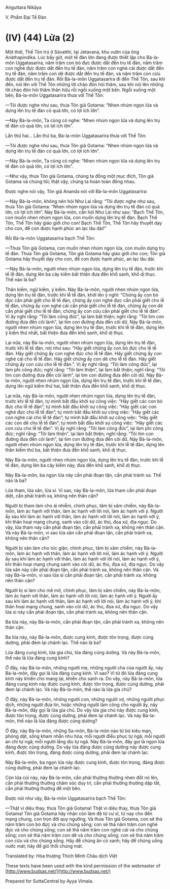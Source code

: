  

Aṅguttara Nikāya

V. Phẩm Ðại Tế Ðàn

# (IV) (44) Lửa (2)

Một thời, Thế Tôn trú ở Sàvatthì, tại Jetavana, khu vườn của ông Anàthapindika. Lúc bấy giờ, một tế đàn lớn đang được thiết lập cho Bà-la-môn Uggatasarìra, năm trăm con bò đực được dắt đến trụ tế đàn, năm trăm con nghé đực được dắt đến trụ tế đàn, năm trăm con nghé cái được dắt đến trụ tế đàn, năm trăm con dê được dắt đến trụ tế đàn, và năm trăm con cừu được dắt đến trụ tế đàn. Rồi Bà-la-môn Uggatasarìra đi đến Thế Tôn, sau khi đến, nói lên với Thế Tôn những lời chào đón hỏi thăm, sau khi nói lên những lời chào đón hỏi thăm thân hữu rồi ngồi xuống một bên. Ngồi xuống một bên, Bà-la-môn Uggatasarìra thưa với Thế Tôn:

—Tôi được nghe như sau, thưa Tôn giả Gotama: “Nhen nhúm ngọn lửa và dựng lên trụ tế đàn có quả lớn, có lợi ích lớn”.

—Này Bà-la-môn, Ta cũng có nghe: “Nhen nhúm ngọn lửa và dựng lên trụ tế đàn có quả lớn, có lợi ích lớn”.

Lần thứ hai... Lần thứ ba, Bà-la-môn Uggatasarìra thưa với Thế Tôn:

—Tôi được nghe như sau, thưa Tôn giả Gotama: “Nhen nhúm ngọn lửa và dựng lên trụ tế đàn có quả lớn, có lợi ích lớn”.

—Này Bà-la-môn, Ta cũng có nghe: “Nhen nhúm ngọn lửa và dựng lên trụ tế đàn có quả lớn, có lợi ích lớn”.

—Như vậy, thưa Tôn giả Gotama, chúng ta đồng một mục đích, Tôn giả Gotama và chúng tôi; thật vậy, chúng ta hoàn toàn đồng nhau.

Ðược nghe nói vậy, Tôn giả Ananda nói với Bà-la-môn Uggatasarìra:

—Này Bà-la-môn, không nên hỏi Như Lai rằng: “Tôi được nghe như sau, thưa Tôn giả Gotama: “Nhen nhúm ngọn lửa và dựng lên trụ tế đàn có quả lớn, có lợi ích lớn”. Này Bà-la-môn, cần hỏi Như Lai như sau: “Bạch Thế Tôn, con muốn nhen nhúm ngọn lửa, con muốn dựng lên trụ tế đàn. Bạch Thế Tôn, Thế Tôn hãy giáo giới cho con! Bạch Thế Tôn, Thế Tôn hãy thuyết dạy cho con, để con được hạnh phúc an lạc lâu dài!”

Rồi Bà-la-môn Uggatasarìra bạch Thế Tôn:

—Thưa Tôn giả Gotama, con muốn nhen nhúm ngọn lửa, con muốn dựng trụ tế đàn. Thưa Tôn giả Gotama, Tôn giả Gotama hãy giáo giới cho con; Tôn giả Gotama hãy thuyết dạy cho con, để con được hạnh phúc, an lạc lâu dài.

—Này Bà-la-môn, người nhen nhúm ngọn lửa, dựng lên trụ tế đàn, trước khi tế lễ đàn, dựng lên ba cây kiếm bất thiện đưa đến khổ sanh, khổ dị thục. Thế nào là ba?

Thân kiếm, ngữ kiếm, ý kiếm. Này Bà-la-môn, người nhen nhúm ngọn lửa, dựng lên trụ tế đàn, trước khi lễ tế đàn, khởi lên ý nghĩ: “Chừng ấy con bò đực cần phải giết cho lễ tế đàn, chừng ấy con nghé đực cần phải giết cho lễ tế đàn, chừng ấy con nghé cái cần phải giết cho lễ tế đàn, chừng ấy con dê cần phải giết cho lễ tế đàn, chừng ấy con cừu cần phải giết cho lễ tế đàn”. Vị ấy nghĩ rằng: “Tôi làm công đức”, lại làm bất thiện; nghĩ rằng: “Tôi tìm con đường đưa đến cõi lành”, lại tìm con đường đưa đến cõi dữ. Này Bà-la-môn, người nhen nhúm ngọn lửa, dựng lên trụ tế đàn, trước khi lễ tế đàn, dựng lên ý kiếm thứ nhất, bất thiện đưa đến khổ sanh, khổ dị thục.

Lại nữa, này Bà-la-môn, người nhen nhúm ngọn lửa, dựng lên trụ tế đàn, trước khi lễ tế đàn, nói như sau: “Hãy giết chừng ấy con bò đực cho lễ tế đàn. Hãy giết chừng ấy con nghé đực cho lễ tế đàn. Hãy giết chừng ấy con nghé cái cho lễ tế đàn. Hãy giết chừng ấy con dê cho lễ tế đàn. Hãy giết chừng ấy con cừu cho lễ tế đàn.”. Vị ấy nghĩ rằng: “Tôi làm công đức”, lại làm phi công đức; nghĩ rằng: “Tôi làm thiện”, lại làm bất thiện; nghĩ rằng: “Tôi tìm con đường đưa đến cõi lành”, lại tìm con đường đưa đến cõi dữ. Này Bà-la-môn, người nhen nhúm ngọn lửa, dựng lên trụ tế đàn, trước khi lễ tế đàn, dựng lên ngữ kiếm thứ hai, bất thiện đưa đến khổ sanh, khổ dị thục.

Lại nữa, này Bà-la-môn, người nhen nhúm ngọn lửa, dựng lên trụ tế đàn, trước khi lễ tế đàn, tự mình bắt đầu khởi sự công việc: “Hãy giết các con bò đực cho lễ tế đàn”; tự mình bắt đầu khởi sự công việc: “Hãy giết các con nghé đực cho lễ tế đàn”; tự mình bắt đầu khởi sự công việc: “Hãy giết các con nghé cái cho lễ tế đàn”; tự mình bắt đầu khởi sự công việc: “Hãy giết các con dê cho lễ tế đàn”; tự mình bắt đầu khởi sự công việc: “Hãy giết các con cừu cho lễ tế đàn”. Vị ấy nghĩ rằng: “Tôi làm công đức”, lại làm phi công đức; nghĩ rằng: “Tôi làm thiện”, lại làm bất thiện; nghĩ rằng: “Tôi tìm con đường đưa đến cõi lành”, lại tìm con đường đưa đến cõi dữ. Này Bà-la-môn, người nhen nhúm ngọn lửa, dựng lên trụ tế đàn, trước khi lễ tế đàn, dựng lên thân kiếm thứ ba, bất thiện đưa đến khổ sanh, khổ dị thục.

Này Bà-la-môn, người nhen nhúm ngọn lửa, dựng lên trụ tế đàn, trước khi lễ tế đàn, dựng lên ba cây kiếm này, đưa đến khổ sanh, khổ dị thục.

Này Bà-la-môn, ba ngọn lửa này cần phải đoạn tận, cần phải tránh xa. Thế nào là ba?

Lửa tham, lửa sân, lửa si. Vì sao, này Bà-la-môn, lửa tham cần phải đoạn diệt, cần phải tránh xa, không nên thân cận?

Người bị tham làm cho ái nhiễm, chinh phục, tâm bị xâm chiếm, này Bà-la-môn, làm ác hạnh với thân, làm ác hạnh với lời nói, làm ác hạnh với ý. Người ấy sau khi làm ác hạnh với thân, làm ác hạnh với lời nói, làm ác hạnh với ý, khi thân hoại mạng chung, sanh vào cõi dữ, ác thú, đọa xứ, địa ngục. Do vậy, lửa tham này cần phải đoạn tận, cần phải tránh xa, không nên thân cận. Và này Bà-la-môn, vì sao lửa sân cần phải đoạn tận, cần phải tránh xa, không nên thân cận?

Người bị sân làm cho tức giận, chinh phục, tâm bị xâm chiếm, này Bà-la-môn, làm ác hạnh với thân, làm ác hạnh với lời nói, làm ác hạnh với ý. Người ấy sau khi làm ác hạnh với thân, làm ác hạnh với lời nói, làm ác hạnh với ý, khi thân hoại mạng chung sanh vào cõi dữ, ác thú, đọa xứ, địa ngục. Do vậy lửa sân này cần phải đoạn tận, cần phải tránh xa, không nên thân cận. Và này Bà-la-môn, vì sao lửa si cần phải đoạn tận, cần phải tránh xa, không nên thân cận?

Người bị si làm cho mê mờ, chinh phục, tâm bị xâm chiếm, này Bà-la-môn, làm ác hạnh với thân, làm ác hạnh với lời nói, làm ác hạnh với ý. Người ấy sau khi làm ác hạnh với thân, làm ác hạnh với lời nói, làm ác hạnh với ý, khi thân hoại mạng chung, sanh vào cõi dữ, ác thú, đọa xứ, địa ngục. Do vậy lửa si này cần phải đoạn tận, cần phải tránh xa, không nên thân cận.

Ba lửa này, này Bà-la-môn, cần phải đoạn tận, cần phải tránh xa, không nên thân cận.

Ba lửa này, này Bà-la-môn, được cung kính, được tôn trọng, được cúng dường, phải đem lại chánh lạc. Thế nào là ba?

Lửa đáng cung kính, lửa gia chủ, lửa đáng cúng dường. Và này Bà-la-môn, thế nào là lửa đáng cung kính?

Ở đây, này Bà-la-môn, những người mẹ, những người cha của người ấy, này Bà-la-môn, đây gọi là lửa đáng cung kính. Vì sao? Vì từ đó lửa đáng cung kính này khiến cho mang lại, khiến cho sanh ra. Do vậy, này Bà-la-môn, lửa đáng cung kính này được cung kính, được tôn trọng, được cúng dường, phải đem lại chánh lạc. Và này Bà-la-môn, thế nào là lửa gia chủ?

Ở đây, này Bà-la-môn, những người con, những người vợ, những người phục dịch, những người đưa tin, hoặc những người làm công cho người ấy, này Bà-la-môn, đây gọi là lửa gia chủ. Do vậy lửa gia chủ này được cung kính, được tôn trọng, được cúng dường, phải đem lại chánh lạc. Và này Bà-la-môn, thế nào là lửa đáng được cúng dường?

Ở đây, này Bà-la-môn, những Sa-môn, Bà-la-môn nào từ bỏ kiêu mạn, phóng dật, sống kham nhẫn nhu hòa; mỗi người điều phục tự ngã; mỗi người an chỉ tự ngã; mỗi người lắng dịu tự ngã. Này Bà-la-môn, đây gọi là ngọn lửa đáng được cúng dường. Do vậy lửa đáng được cúng dường này được cung kính, được tôn trọng, đáng được cúng dường, phải đem lại chánh lạc.

Này Bà-la-môn, ba ngọn lửa này được cung kính, được tôn trọng, đáng được cúng dường, phải đem lại chánh lạc.

Còn lửa củi này, này Bà-la-môn, cần phải thường thường nhen đốt nó lên, cần phải thường thường chăm sóc duy trì, cần phải thường thường dập tắt, cần phải thường thường để một bên.

Ðược nói như vậy, Bà-la-môn Uggatasarìra bạch Thế Tôn:

—Thật vi diệu thay, thưa Tôn giả Gotama! Thật vi diệu thay, thưa Tôn giả Gotama! Tôn giả Gotama hãy nhận còn làm đệ tử cư sĩ, từ nay cho đến mạng chung, con trọn đời quy ngưỡng. Và thưa Tôn giả Gotama, con sẽ thả năm trăm con bò đực và cho chúng sống; con sẽ thả năm trăm con nghé đực và cho chúng sống; con sẽ thả năm trăm con nghé cái và cho chúng sống; con sẽ thả năm trăm con dê và cho chúng sống; con sẽ thả năm trăm con cừu và cho chúng sống. Hãy để chúng ăn cỏ xanh; hãy để chúng uống nước mát; hãy để gió thổi chúng mát.

Translated by: Hòa thượng Thích Minh Châu dịch Việt

These texts have been used with the kind permission of the webmaster of [http://www.budsas.net/](http://www.budsas.net/)

Prepared for SuttaCentral by Ayya Vimala.